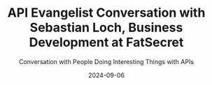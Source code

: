---
title: API Evangelist Conversation with Sebastian Loch, Business Development at FatSecret
description: I dove into the challenges of running a highly curated global nutrition data API with Sebastian Loch, Business Development at FatSecret. He talked about his experience of running a modern API operations that has been around for years, but he also shared his challenges in putting artificial intelligence to work as part of their platform, as well as the uncertainty of providing high quality data via API in a world where AI consumes everything.
date: 2024-09-06
youtubeId: 5fgbN1ELR-Y
guestName: Sebastian Loch
guestRole: Business Development
guestCompany: FatSecret
guestIndustry: Nutrition
guestImage: /assets/img/people/sebastian-loch-headshot.jpeg
bio: Sebastian has a passion for building scalable, consumer-facing health applications and products. He loves the ongoing challenges that come with working in a continuously and fast changing environment.
obfuscated: false
summary: Doing the hard work of running a modern API and developing the business relationships you need compete in an AI-driven digital global landscape.
subtitle: Conversation with People Doing Interesting Things with APIs
audio_file: 83,216,796
audio_length: '15:43'
sound_cloud: https://soundcloud.com/kinlane/api-evangelist-conversation-with-sebastian-loch-business-development-at-fatsecret
duration: '0:16:05'
publish_date: "2024-09-06 15:00:00"
url: https://kinlane-productions2.s3.amazonaws.com/api-evangelist-conversations/api-evangelist-conversation-2024-09-06-sebastian-loch-fatsecret.wav
tags:
  - Nutrition
  - Food
  - Diet
  - Weight Loss
  - Artificial Intelligence
  - Business Development
partnerImage: https://api-evangelist.twic.pics/partners/bump-banner-728.png
partnerUrl: https://bit.ly/3MEOGa9
partnerTitle: The API doc platform for Tech Writers & Engineers
conversation:

  - question: Who are you?
    answer: Hi Ken. My name's Sebastian.

  - question: What is your role?
    answer: I'm the head of business development here at FatSecret and I look after our platform API business.     

  - question: Why do APIs matter?
    answer: Well, I think APIs are the backbone of modern, modern day IT infrastructure and to build scalable IT infrastructure and solutions, especially when you touch so many lives, like we do in the, in the health space and the nutrition space and weight loss space, I think you need to have robust APIs in order to power. You know, these solutions both on the web and for mobile apps for millions and millions of users every day. 

  - question: What is your biggest challenge with APIs?
    answer: We operate in this niche, very niche market of nutrition data that, that most people are not familiar with. And, you know, our API is embedded in so many modern day health and fitness applications, medical applications that no one knows about. It's fully white labeled. So it's this niche market and it's really difficult to make, you know, a proper business out of it. And it took us. Probably 10 years really to be, to be Frank, um, to, to build a proper, um, API licensing business and at the same time doing it at scale globally. So we operate across 56 countries and we provide verified nutrition data. So scaling this business globally. Finding the right partners and the right customers is probably the biggest challenge.

  - question: What does it mean to operate an API in an AI-driven landscape?
    answer: It's a very good question. Potentially, you know, short term, this is a big threat. So we, we have been curating, verifying and publishing nutrition data for the past, you know, 17 years. We started back in 07. And back in 07, there was no nutrition API out there. You couldn't just tap into an open API and plug, plug it into your, your mobile app or your web app. And. And receive verified nutrition data. And then that led us to doing this ourselves. So we, we built, um, systems and tools and processes to, to curate nutrition data, and then publishing it on our, our website, which then had many, many companies, corporations come up to us and approach us and ask if we can make this data available to them. So we started very young with APIs and fast forwarding, as you said, to the modern day age of AI. Um, there is no potential threat to our API business, whereby You know, um, developers will not use us as a verified source for nutrition, but they will just ping OpenAI or any other LLM really. So short term, it might be, it might be a threat, but at the same time, we know that a lot of LLMs have, have their downfalls. They, they hallucinate. They often don't have good data when it comes to international markets. So for example, if you want to know how much sugar is in a Snickers bar, You know, you can probably ask JetGPT and it might have a decent result. But if you want to ask the same question for a product in Brazil, in Indonesia, in Japan, in Korea, in Germany, in Australia, the results are not that good. So there is still a need, we believe, for proprietary data, um, you know, to be providing you with verified nutrition information. At the same time, we know that AI needs training data. And I think that's the second part of the conversation, whereby. We know AI is already struggling to be provided with reliable, um, and, and really verified training data. And I think that's potentially another, um, another avenue that, that we might embark on in the coming years. 

  - question: Is business development important when it comes to selling to AI applications?
    answer: Yeah, a hundred percent. And that's why we're trying to innovate and build on top of our existing API. Um, Substantially. So we've probably neglected that side of our business for maybe six, seven, eight years, and we focus possibly too much on our consumer side, um, of the business where we run a calorie counting app. It's called fat secret calorie counter by secret has about 130 million downloads. But now we're trying to, to leverage, for example, AI capabilities to build on top of our existing API platform. For example, we want to embed, or we will be embedding image recognition very soon, natural language processing. Um, and many other features that are sort of, they, they were kind of out there in the past, say five, six, 10 years ago, you could use like, yeah, large language models weren't really the thing back then. But machine learning obviously did exist 10 years ago already. So you could build somewhat very basic, um, natural language processing capabilities and very basic image recognition technology. But now. Obviously in the modern day and age and the modern AI world, it's much more easier to build really solid and robust, um, features that help people, you know, look up nutrition information to lock their foods way more easily to reduce friction. Um, and I think that's, that's where the future lies. So we really have to, you know, push ourselves every day and innovate harder and faster than, than what we've done in the past to stay relevant.

  - question: Is artificial intelligence more than training with APIs and access AI with APIs?
    answer: Yeah, a hundred percent. And then we tried to do it ourselves back in the day, say, um, In 2016, we started our own image recognition technology. So we hired our own team to build machine learning capabilities. Um, and that was sort of pre AI or what, what people now perceive as AI and call AI obviously was some extent that, but, um, one time to say all these things that people have built in say 2012, even 2020, it's largely, Irrelevant now, like the modern day LLMs, you know, they've become so good that most things that you build in house, whether you have two people, 10 people, or 20 people working on it, we know that the modern day big tech giants, they have a hundred people, 200 people sitting there doing this with, you know, much greater scale and much greater impact. So, There's so many really robust out of the box solutions now that you can tap into that will make things for the consumer. No, looking at the consumer, it'll make life for the consumers so much easier. And we try and always look back. What's the best possible solution for the use out there. 

  - question: How do you operate your APIs?
    answer: Yeah, i'm not technically myself So i'm not a developer, but obviously I work with developers almost 24 7. Um, So we built a pretty standard rest api in 2010. It was a free and open api Um that people could tap into it obviously authenticates via all of 1. 0 and 2. 0 You And, you know, we hosted with AWS, so, you know, very, very low latency and it's got great coverage all over the world. We, we have a, as I said, a global business, so we have, we have clients, customers, API developers, almost in every country of the world, close to 40, 000 developers now using the API. So it has to be, you know, accessible from anywhere with minimal latency. Um, and then we have, in terms of the API calls, we have, you know, a food lookup, which we call food search, and we have barcode scanning, we have autocomplete search, similar to what, what Google does, where you can autocomplete a query, like when a user say an English speaking user types in B A N A, we know they're looking for a banana. Um, and then that will be made even, you know, even easier with natural language processing and image recognition. But yeah, high level, it's a very standard REST API, um, hosted with AWS. Um, That, that provides all sort of standard of authentication. And then we have what we call three legged OAuth as well. It's a protocol whereby a lot of health and fitness apps in particular use three legged OAuth to, to sync user data back and forth, like Apple, you know, Apple Health, Google Fit does it as well, whereby, um, A user might use a, a mobile application and they, they lock their foods or they keep track of their weight or keep track of their exercise and they can sync that data back into a public repository like Apple Health and Google Fit, or they sync it straight back into another third party app, which is something we, we provide in Power as well.

  - question: How did you learn about APIs as a business stakeholders?
    answer: Yeah, I think you have to. I think you simply have to over time. I know it takes time, especially when you don't have a developer background and you've never completed an IT degree. Um, and I'm very fortunate to have good colleagues who are very technical and who can explain things and can help me understand things. Like, for example, I think I saw that you've been active around Postman as well. Obviously, you're, you're, you're, um, very active on GitHub. And then, I think you have some sort of, um, no background with running Postman libraries as well, and, you know, I embarked on this Postman journey maybe two years ago when, when our CTO helped me set it up and yeah, it's been a, it's been a lifesaver. You know, I can, without being a developer, without being technical, I can use Postman, I can use our API and I use many other APIs for testing. And evaluation purposes are by a postman. So, um, that that's amazing. 

  - question: What keeps you going each day?
    answer: That is a good question. Um, so the majority of our work that we do is in, in nutrition and weight loss. And when you look at the global landscape of what's happened in the last. Few years like, um, the global obesity rate has tripled since 1975 and 60 percent of Americans are now overweight or obese. The, you know, obesity pandemic is, is on the rise and the UN calls it a pandemic. Actually, it's been labeled as a pandemic. So the problem we're facing as a, as a society and as humanity as a whole is. It's unbelievable. And many people haven't even realized how much, um, impact food and nutrition, daily nutrition has on your overall health and wellbeing and the rise of chronic diseases, not just in the U S but globally is out of control. So we, we really try and build effective weight loss tools. That's, that's how we started. I mean, we started back in 07 as a, you know, a social network for dieting. That's what we called it back in 07 when, you know, there was. The days of Facebook when Facebook started and became big. So a long time ago, but we're still here and we try and build effective weight loss tools because we know it's a growing global problem. And again, the rise of obesity and the rise of chronic diseases, you know, largely nutrition related, unfortunately. Almost out of control. So we're really trying to, to have an impact and we're touching the lives of many users already with our, you know, API has just over 700 million API calls every month. And we have, as I mentioned, more than 130 million downloads for our own app. So there's a large global audience that we serve, that we try and help. And, um, at the end of the day, that's our, That's our motivation. 
---